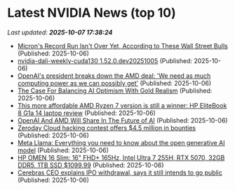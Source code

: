 # Latest NVIDIA News (top 10)
_Last updated: **2025-10-07 17:38:24**_

- [Micron's Record Run Isn't Over Yet, According to These Wall Street Bulls](https://www.investopedia.com/micron-shares-will-rise-say-these-wall-street-bulls-11824707) (Published: 2025-10-06)
- [nvidia-dali-weekly-cuda130 1.52.0.dev20251005](https://pypi.org/project/nvidia-dali-weekly-cuda130/1.52.0.dev20251005/) (Published: 2025-10-06)
- [OpenAI's president breaks down the AMD deal: 'We need as much computing power as we can possibly get'](https://www.businessinsider.com/openai-amd-deal-greg-brockman-compute-power-needed-2025-10) (Published: 2025-10-06)
- [The Case For Balancing AI Optimism With Gold Realism](https://www.forbes.com/sites/greatspeculations/2025/10/06/the-case-for-balancing-ai-optimism-with-gold-realism/) (Published: 2025-10-06)
- [This more affordable AMD Ryzen 7 version is still a winner: HP EliteBook 8 G1a 14 laptop review](https://www.notebookcheck.net/This-more-affordable-AMD-Ryzen-7-version-is-still-a-winner-HP-EliteBook-8-G1a-14-laptop-review.1060764.0.html) (Published: 2025-10-06)
- [OpenAI And AMD Will Share In The Future of AI](https://pcper.com/2025/10/openai-and-amd-will-share-in-the-future-of-ai/) (Published: 2025-10-06)
- [Zeroday Cloud hacking contest offers $4.5 million in bounties](https://www.bleepingcomputer.com/news/security/zeroday-cloud-hacking-contest-offers-45-million-in-bounties/) (Published: 2025-10-06)
- [Meta Llama: Everything you need to know about the open generative AI model](https://techcrunch.com/2025/10/06/meta-llama-everything-you-need-to-know-about-the-open-generative-ai-model/) (Published: 2025-10-06)
- [HP OMEN 16 Slim: 16" FHD+ 165Hz, Intel Ultra 7 255H, RTX 5070, 32GB DDR5, 1TB SSD $1099.99](https://slickdeals.net/f/18667774-hp-omen-16-slim-16-fhd-165hz-intel-ultra-7-255h-rtx-5070-32gb-ddr5-1tb-ssd-1099-99) (Published: 2025-10-06)
- [Cerebras CEO explains IPO withdrawal, says it still intends to go public](https://www.cnbc.com/2025/10/06/cerebras-ceo-says-company-still-intends-to-go-public.html) (Published: 2025-10-06)
